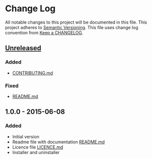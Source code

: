 # Change Log
All notable changes to this project will be documented in this file.
This project adheres to [Semantic Versioning](http://semver.org/).
This file uses change log convention from [Keep a CHANGELOG](http://keepachangelog.com).

## [Unreleased][unreleased]
### Added
- [CONTRIBUTING.md]
### Fixed
- [README.md]

## 1.0.0 - 2015-06-08
### Added
- Initial version
- Readme file with documentation [README.md]
- Licence file [LICENCE.md]
- Installer and uninstaller

[README.md]: README.md
[CONTRIBUTING.md]: CONTRIBUTING.md
[LICENCE.md]: LICENCE.md

[unreleased]: https://github.com/markchalloner/git-semver/compare/1.0.0...HEAD

